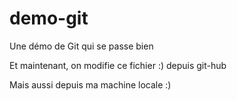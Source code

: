 demo-git
========

Une démo de Git qui se passe bien 

Et maintenant, on modifie ce fichier :) depuis git-hub

Mais aussi depuis ma machine locale :)


